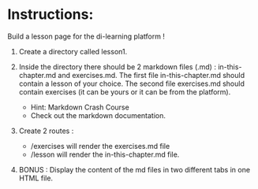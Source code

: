 # Instructions:
Build a lesson page for the di-learning platform !

1. Create a directory called lesson1.

1. Inside the directory there should be 2 markdown files (.md) : in-this-chapter.md and exercises.md. The first file in-this-chapter.md should contain a lesson of your choice. The second file exercises.md should contain exercises (it can be yours or it can be from the platform).
    - Hint: Markdown Crash Course
    - Check out the markdown documentation.

1. Create 2 routes :
    - /exercises will render the exercises.md file
    - /lesson will render the in-this-chapter.md file.

1. BONUS : Display the content of the md files in two different tabs in one HTML file.